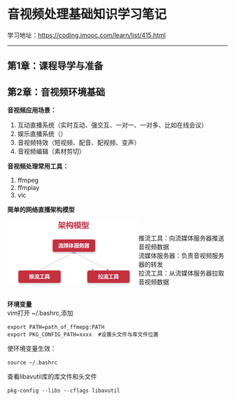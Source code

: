 # 音视频处理基础知识学习笔记
学习地址：https://coding.imooc.com/learn/list/415.html

---

## 第1章：课程导学与准备
## 第2章：音视频环境基础
**音视频应用场景：**
1. 互动直播系统（实时互动、强交互、一对一、一对多、比如在线会议）
2. 娱乐直播系统（）
3. 音视频特效（短视频、配音、配视频、变声）
4. 音视频编辑（素材剪切）

**音视频处理常用工具：**
1. ffmpeg
2. ffmplay
3. vlc

**简单的网络直播架构模型**

<img src="https://github.com/Sunshine162/audio-video-basics/blob/main/others/img001.png" alt="简单的网络直播架构模型"
     width="300px" align="left"><br>

推流工具：向流媒体服务器推送音视频数据<br>
流媒体服务器：负责音视频服务器的转发<br>
拉流工具：从流媒体服务器拉取音视频数据<br><br>

**环境变量** <br>
vim打开 ~/.bashrc,添加
```
export PATH=path_of_ffmepg:PATH
export PKG_CONFIG_PATH=xxxx  #设置头文件与库文件位置
```
使环境变量生效：
```
source ~/.bashrc
```
查看libavutil库的库文件和头文件
```
pkg-config --libs --cflags libavutil
```
